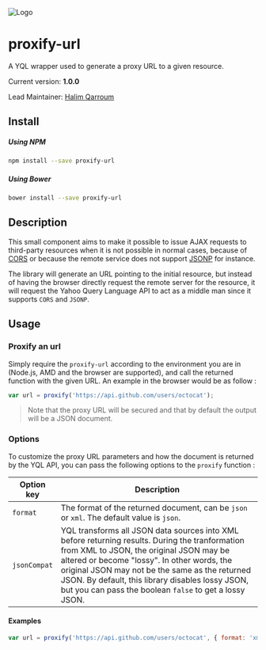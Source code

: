 ![Logo](https://s.yimg.com/lq/i/us/pps/yql128.gif)

# proxify-url

A YQL wrapper used to generate a proxy URL to a given resource.

Current version: **1.0.0**

Lead Maintainer: [Halim Qarroum](mailto:hqarroum@awox.com)

## Install

##### Using NPM

```bash
npm install --save proxify-url
```

##### Using Bower

```bash
bower install --save proxify-url
```

## Description

This small component aims to make it possible to issue AJAX requests to third-party resources when it is not possible in normal cases, because of [CORS](https://en.wikipedia.org/wiki/Cross-origin_resource_sharing) or because the remote service does not support [JSONP](https://en.wikipedia.org/wiki/JSONP) for instance.

The library will generate an URL pointing to the initial resource, but instead of having the browser directly request the remote server for the resource, it will request the Yahoo Query Language API to act as a middle man since it supports `CORS` and `JSONP`.

## Usage

### Proxify an url

Simply require the `proxify-url` according to the environment you are in (Node.js, AMD and the browser are supported), and call the returned function with the given URL. An example in the browser would be as follow :

```javascript
var url = proxify('https://api.github.com/users/octocat');
```

> Note that the proxy URL will be secured and that by default the output will be a JSON document.

### Options

To customize the proxy URL parameters and how the document is returned by the YQL API, you can pass the following options to the `proxify` function :

Option key    | Description
------------- | -------------
`format`      | The format of the returned document, can be `json` or `xml`. The default value is `json`.
`jsonCompat`  | YQL transforms all JSON data sources into XML before returning results. During the tranformation from XML to JSON, the original JSON may be altered or become "lossy". In other words, the original JSON may not be the same as the returned JSON. By default, this library disables lossy JSON, but you can pass the boolean `false` to get a lossy JSON.

#### Examples

```javascript
var url = proxify('https://api.github.com/users/octocat', { format: 'xml', jsonCompat: false });
```
